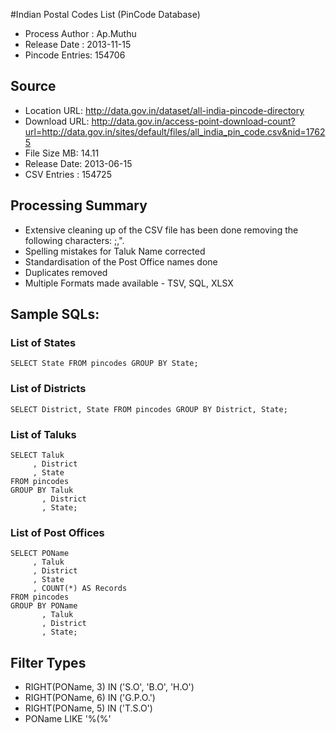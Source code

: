 #Indian Postal Codes List (PinCode Database)
* Process Author : Ap.Muthu
* Release Date   : 2013-11-15
* Pincode Entries: 154706

## Source
* Location URL: http://data.gov.in/dataset/all-india-pincode-directory
* Download URL: http://data.gov.in/access-point-download-count?url=http://data.gov.in/sites/default/files/all_india_pin_code.csv&nid=17625
* File Size MB: 14.11
* Release Date: 2013-06-15
* CSV Entries : 154725

## Processing Summary
* Extensive cleaning up of the CSV file has been done removing the following characters: ;,\".
* Spelling mistakes for Taluk Name corrected
* Standardisation of the Post Office names done
* Duplicates removed
* Multiple Formats made available - TSV, SQL, XLSX

## Sample SQLs:

### List of States
```
SELECT State FROM pincodes GROUP BY State;
```

### List of Districts
```
SELECT District, State FROM pincodes GROUP BY District, State;
```

### List of Taluks
```
SELECT Taluk
     , District
     , State
FROM pincodes 
GROUP BY Taluk
       , District
       , State;
```

### List of Post Offices
```
SELECT POName
     , Taluk
     , District
     , State
     , COUNT(*) AS Records 
FROM pincodes 
GROUP BY POName
       , Taluk
       , District
       , State;
```

## Filter Types
* RIGHT(POName, 3) IN ('S.O', 'B.O', 'H.O') 
* RIGHT(POName, 6) IN ('G.P.O.')
* RIGHT(POName, 5) IN ('T.S.O')
* POName LIKE '%(%'
